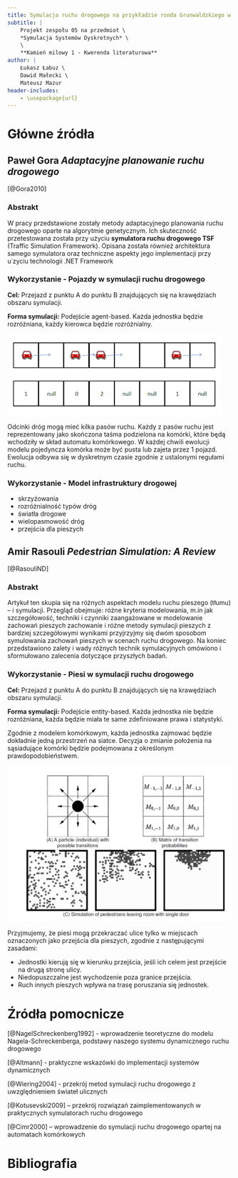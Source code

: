 ```yaml
---
title: Symulacja ruchu drogowego na przykładzie ronda Grunwaldzkiego w Krakowie
subtitle: |
    Projekt zespołu 05 na przedmiot \
    *Symulacja Systemów Dyskretnych* \
    \
    **Kamień milowy 1 - Kwerenda literaturowa**
author: |
    Łukasz Łabuz \
    Dawid Małecki \
    Mateusz Mazur
header-includes:
    - \usepackage{url}
---
```


# Główne źródła

## Paweł Gora *Adaptacyjne planowanie ruchu drogowego*

[@Gora2010]

### Abstrakt

W pracy przedstawione zostały metody adaptacyjnego planowania ruchu drogowego oparte na algorytmie genetycznym. Ich skuteczność przetestowana została przy użyciu **symulatora ruchu drogowego TSF** (Traffic Simulation Framework). Opisana została również architektura samego symulatora oraz techniczne aspekty jego implementacji przy u˙zyciu technologii .NET Framework

### Wykorzystanie - Pojazdy w symulacji ruchu drogowego

**Cel:** Przejazd z punktu A do punktu B znajdujących się na krawędziach obszaru symulacji.

**Forma symulacji:** Podejście agent-based. Każda jednostka będzie rozróżniana, każdy kierowca będzie rozróżnialny.

![Automat komórkowy w modelu Nagela-Schreckenberga](img/Gora2010.png)

Odcinki dróg mogą mieć kilka pasów ruchu. Każdy z pasów ruchu jest reprezentowany jako skończona taśma podzielona na komórki, które będą wchodziły w skład automatu komórkowego. W każdej chwili ewolucji modelu pojedyncza komórka może być pusta lub zajeta przez
1 pojazd. Ewolucja odbywa się w dyskretnym czasie zgodnie z ustalonymi regułami ruchu.

### Wykorzystanie - Model infrastruktury drogowej

- skrzyżowania
- rozróżnialność typów dróg
- światła drogowe
- wielopasmowość dróg
- przejścia dla pieszych

## Amir Rasouli *Pedestrian Simulation: A Review*

[@RasouliND]

### Abstrakt

Artykuł ten skupia się na różnych aspektach modelu ruchu pieszego (tłumu) –
i symulacji. Przegląd obejmuje: różne kryteria modelowania, m.in jak szczegółowość, techniki i czynniki zaangażowane w modelowanie zachowań pieszych zachowanie i różne metody symulacji pieszych z bardziej szczegółowymi wynikami przyjrzyjmy się dwóm sposobom symulowania zachowań pieszych w scenach ruchu drogowego. Na koniec przedstawiono zalety i wady różnych technik symulacyjnych omówiono i sformułowano zalecenia dotyczące przyszłych badań.

### Wykorzystanie - Piesi w symulacji ruchu drogowego

**Cel:** Przejazd z punktu A do punktu B znajdujących się na krawędziach obszaru symulacji.

**Forma symulacji:** Podejście entity-based. Każda jednostka nie będzie rozróżniana, każda będzie miała te same zdefiniowane prawa i statystyki.

Zgodnie z modelem komórkowym, każda jednostka zajmować będzie dokładnie jedną przestrzeń na siatce. Decyzja o zmianie położenia na sąsiadujące komórki będzie podejmowana z określonym prawdopodobieństwem.

![Przykład symulacji 2D](img/RasouliND.png)

Przyjmujemy, że piesi mogą przekraczać ulice tylko w miejscach oznaczonych jako przejścia dla pieszych, zgodnie z następującymi zasadami:

- Jednostki kierują się w kierunku przejścia, jeśli ich celem jest przejście na drugą stronę ulicy.
- Niedopuszczalne jest wychodzenie poza granice przejścia.
- Ruch innych pieszych wpływa na trasę poruszania się jednostek.

# Źródła pomocnicze

[@NagelSchreckenberg1992] - wprowadzenie teoretyczne do modelu Nagela-Schreckenberga, podstawy naszego systemu dynamicznego ruchu drogowego
<!-- https://sci-hub.se/10.1051/jp1:1992277 -->

[@Altmann] - praktyczne wskazówki do implementacji systemów dynamicznych
<!-- https://users.cs.northwestern.edu/~agupta/_projects/networking/QueueSimulation/mm1.html -->
 
[@Wiering2004] - przekrój metod symulacji ruchu drogowego z uwzględnieniem świateł ulicznych
<!-- https://dspace.library.uu.nl/bitstream/handle/1874/20840/wiering_04_simulation.pdf?sequence=2 -->

[@Kotusevski2009] – przekrój rozwiązań zaimplementowanych w praktycznych symulatorach ruchu drogowego
<!-- https://mro.massey.ac.nz/bitstream/handle/10179/4506/TrafficSimulatorReview_arlims.pdf?sequence=1&isAllowed=y -->

 [@Cimr2000] – wprowadzenie do symulacji ruchu drogowego opartej na automatach komórkowych
<!-- http://delibra.bg.polsl.pl/Content/49959/BCPS-54366_2000_Modelowanie-stanow-d.pdf -->

# Bibliografia
